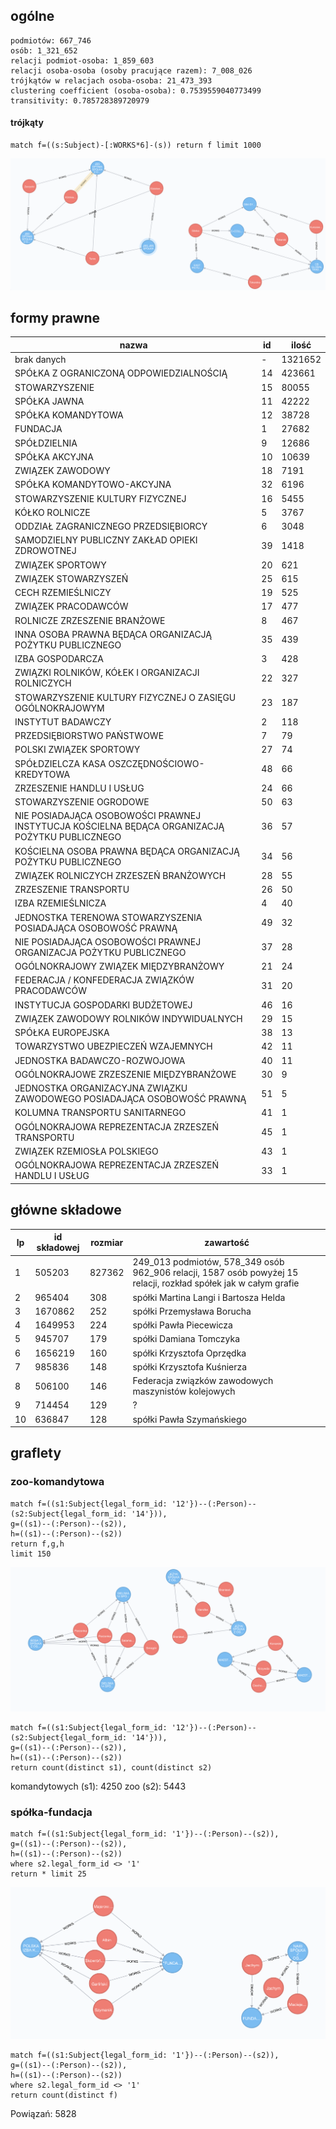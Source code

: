 ## ogólne
```
podmiotów: 667_746
osób: 1_321_652
relacji podmiot-osoba: 1_859_603
relacji osoba-osoba (osoby pracujące razem): 7_008_026
trójkątów w relacjach osoba-osoba: 21_473_393
clustering coefficient (osoba-osoba): 0.7539559040773499
transitivity: 0.785728389720979
```

#### trójkąty
```cypher
match f=((s:Subject)-[:WORKS*6]-(s)) return f limit 1000
```

![](img/trojkaty.png)

## formy prawne

nazwa | id | ilość
-|-|-
brak danych | - | 1321652
SPÓŁKA Z OGRANICZONĄ ODPOWIEDZIALNOŚCIĄ | 14 | 423661
STOWARZYSZENIE | 15 | 80055
SPÓŁKA JAWNA | 11 | 42222
SPÓŁKA KOMANDYTOWA | 12 | 38728
FUNDACJA | 1 | 27682
SPÓŁDZIELNIA | 9 | 12686
SPÓŁKA AKCYJNA | 10 | 10639
ZWIĄZEK ZAWODOWY | 18 | 7191
SPÓŁKA KOMANDYTOWO-AKCYJNA | 32 | 6196
STOWARZYSZENIE KULTURY FIZYCZNEJ | 16 | 5455
KÓŁKO ROLNICZE | 5 | 3767
ODDZIAŁ ZAGRANICZNEGO PRZEDSIĘBIORCY | 6 | 3048
SAMODZIELNY PUBLICZNY ZAKŁAD OPIEKI ZDROWOTNEJ | 39 | 1418
ZWIĄZEK SPORTOWY | 20 | 621
ZWIĄZEK STOWARZYSZEŃ | 25 | 615
CECH RZEMIEŚLNICZY | 19 | 525
ZWIĄZEK PRACODAWCÓW | 17 | 477
ROLNICZE ZRZESZENIE BRANŻOWE | 8 | 467
INNA OSOBA PRAWNA BĘDĄCA ORGANIZACJĄ POŻYTKU PUBLICZNEGO | 35 | 439
IZBA GOSPODARCZA | 3 | 428
ZWIĄZKI ROLNIKÓW, KÓŁEK I ORGANIZACJI ROLNICZYCH | 22 | 327
STOWARZYSZENIE KULTURY FIZYCZNEJ O ZASIĘGU OGÓLNOKRAJOWYM | 23 | 187
INSTYTUT BADAWCZY | 2 | 118
PRZEDSIĘBIORSTWO PAŃSTWOWE | 7 | 79
POLSKI ZWIĄZEK SPORTOWY | 27 | 74
SPÓŁDZIELCZA KASA OSZCZĘDNOŚCIOWO-KREDYTOWA | 48 | 66
ZRZESZENIE HANDLU I USŁUG | 24 | 66
STOWARZYSZENIE OGRODOWE | 50 | 63
NIE POSIADAJĄCA OSOBOWOŚCI PRAWNEJ INSTYTUCJA KOŚCIELNA BĘDĄCA ORGANIZACJĄ POŻYTKU PUBLICZNEGO | 36 | 57
KOŚCIELNA OSOBA PRAWNA BĘDĄCA ORGANIZACJĄ POŻYTKU PUBLICZNEGO | 34 | 56
ZWIĄZEK ROLNICZYCH ZRZESZEŃ BRANŻOWYCH | 28 | 55
ZRZESZENIE TRANSPORTU | 26 | 50
IZBA RZEMIEŚLNICZA | 4 | 40
JEDNOSTKA TERENOWA STOWARZYSZENIA POSIADAJĄCA OSOBOWOŚĆ PRAWNĄ | 49 | 32
NIE POSIADAJĄCA OSOBOWOŚCI PRAWNEJ ORGANIZACJA POŻYTKU PUBLICZNEGO | 37 | 28
OGÓLNOKRAJOWY ZWIĄZEK MIĘDZYBRANŻOWY | 21 | 24
FEDERACJA / KONFEDERACJA ZWIĄZKÓW PRACODAWCÓW | 31 | 20
INSTYTUCJA GOSPODARKI BUDŻETOWEJ | 46 | 16
ZWIĄZEK ZAWODOWY ROLNIKÓW INDYWIDUALNYCH | 29 | 15
SPÓŁKA EUROPEJSKA | 38 | 13
TOWARZYSTWO UBEZPIECZEŃ WZAJEMNYCH | 42 | 11
JEDNOSTKA BADAWCZO-ROZWOJOWA | 40 | 11
OGÓLNOKRAJOWE ZRZESZENIE MIĘDZYBRANŻOWE | 30 | 9
JEDNOSTKA ORGANIZACYJNA ZWIĄZKU ZAWODOWEGO POSIADAJĄCA OSOBOWOŚĆ PRAWNĄ | 51 | 5
KOLUMNA TRANSPORTU SANITARNEGO | 41 | 1
OGÓLNOKRAJOWA REPREZENTACJA ZRZESZEŃ TRANSPORTU | 45 | 1
ZWIĄZEK RZEMIOSŁA POLSKIEGO | 43 | 1
OGÓLNOKRAJOWA REPREZENTACJA ZRZESZEŃ HANDLU I USŁUG | 33 | 1

## główne składowe

lp | id składowej | rozmiar | zawartość
-|-|-|-
1 | 505203 | 827362 | 249_013 podmiotów, 578_349 osób 962_906 relacji, 1587 osób powyżej 15 relacji, rozkład spółek jak w całym grafie
2 | 965404 | 308 | spółki Martina Langi i Bartosza Helda
3 | 1670862 | 252 | spółki Przemysława Borucha
4 | 1649953 | 224 | spółki Pawła Piecewicza
5 | 945707 | 179 | spółki Damiana Tomczyka
6 | 1656219 | 160 | spółki Krzysztofa Oprzędka
7 | 985836 | 148 | spółki Krzysztofa Kuśnierza
8 | 506100 | 146 | Federacja związków zawodowych maszynistów kolejowych
9 | 714454 | 129 | ?
10 | 636847 | 128 | spółki Pawła Szymańskiego

## graflety

### zoo-komandytowa
```cypher
match f=((s1:Subject{legal_form_id: '12'})--(:Person)--(s2:Subject{legal_form_id: '14'})),
g=((s1)--(:Person)--(s2)),
h=((s1)--(:Person)--(s2))
return f,g,h
limit 150
```

![](img/zoo_komandytowa.png)

```cypher
match f=((s1:Subject{legal_form_id: '12'})--(:Person)--(s2:Subject{legal_form_id: '14'})),
g=((s1)--(:Person)--(s2)),
h=((s1)--(:Person)--(s2))
return count(distinct s1), count(distinct s2)
```

komandytowych (s1): 4250
zoo (s2): 5443


### spółka-fundacja

```cypher
match f=((s1:Subject{legal_form_id: '1'})--(:Person)--(s2)),
g=((s1)--(:Person)--(s2)),
h=((s1)--(:Person)--(s2))
where s2.legal_form_id <> '1'
return * limit 25
```

![](img/spolka_fundacja.png)

```cypher
match f=((s1:Subject{legal_form_id: '1'})--(:Person)--(s2)),
g=((s1)--(:Person)--(s2)),
h=((s1)--(:Person)--(s2))
where s2.legal_form_id <> '1'
return count(distinct f)
```

Powiązań: 5828
